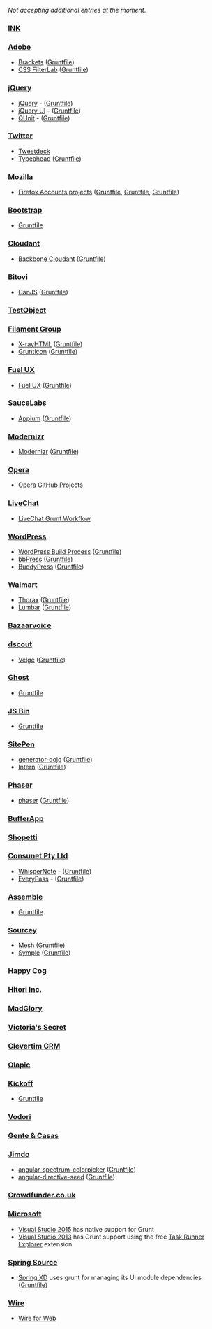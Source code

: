 *Not accepting additional entries at the moment*.

### [INK](http://ink.sapo.pt)

### [Adobe](http://www.adobe.com/)
- [Brackets](http://brackets.io/) ([Gruntfile](https://github.com/adobe/brackets/blob/master/Gruntfile.js))
- [CSS FilterLab](http://html.adobe.com/webstandards/csscustomfilters/cssfilterlab/) ([Gruntfile](https://github.com/adobe/cssfilterlab/blob/master/grunt.js))

### [jQuery](https://jquery.com/)
- [jQuery](https://jquery.com/) - ([Gruntfile](https://github.com/jquery/jquery/blob/master/Gruntfile.js))
- [jQuery UI](https://jqueryui.com/) - ([Gruntfile](https://github.com/jquery/jquery-ui/blob/master/Gruntfile.js))
- [QUnit](http://qunitjs.com/) - ([Gruntfile](https://github.com/jquery/qunit/blob/master/Gruntfile.js))

### [Twitter](https://twitter.com/)
- [Tweetdeck](https://tweetdeck.twitter.com/)
- [Typeahead](https://github.com/twitter/typeahead.js) ([Gruntfile](https://github.com/twitter/typeahead.js/blob/master/Gruntfile.js))

### [Mozilla](https://mozilla.org/)
- [Firefox Accounts projects](https://accounts.firefox.com) ([Gruntfile](https://github.com/mozilla/fxa-content-server/blob/master/Gruntfile.js), [Gruntfile](https://github.com/mozilla/fxa-auth-server/blob/master/Gruntfile.js), [Gruntfile](https://github.com/mozilla/fxa-js-client/blob/master/Gruntfile.js))

### [Bootstrap](http://getbootstrap.com/)
- [Gruntfile](https://github.com/twbs/bootstrap/blob/master/Gruntfile.js)

### [Cloudant](https://cloudant.com/)
- [Backbone Cloudant](https://github.com/cloudant-labs/backbone.cloudant) ([Gruntfile](https://github.com/cloudant-labs/backbone.cloudant/blob/master/Gruntfile.js))

### [Bitovi](http://bitovi.com/)
- [CanJS](http://canjs.us/) ([Gruntfile](https://github.com/bitovi/canjs/blob/master/Gruntfile.js))

### [TestObject](https://www.testobject.com)

### [Filament Group](http://filamentgroup.com/)
- [X-rayHTML](https://github.com/filamentgroup/X-rayHTML) ([Gruntfile](https://github.com/filamentgroup/X-rayHTML/blob/master/grunt.js))
- [Grunticon](https://github.com/filamentgroup/grunticon) ([Gruntfile](https://github.com/filamentgroup/grunticon/blob/master/Gruntfile.js))

### [Fuel UX](http://exacttarget.github.com/fuelux/)
- [Fuel UX](http://exacttarget.github.com/fuelux/) ([Gruntfile](https://github.com/ExactTarget/fuelux/blob/master/Gruntfile.js))

### [SauceLabs](https://saucelabs.com/)
- [Appium](https://saucelabs.com/appium) ([Gruntfile](https://github.com/appium/appium/blob/master/Gruntfile.js))

### [Modernizr](http://modernizr.com/)
- [Modernizr](http://modernizr.com/) ([Gruntfile](https://github.com/Modernizr/Modernizr/blob/master/Gruntfile.js))

### [Opera](http://opera.com)
- [Opera GitHub Projects](https://github.com/operasoftware)

### [LiveChat](http://www.livechatinc.com)
- [LiveChat Grunt Workflow](http://developers.livechatinc.com/blog/how-livechat-uses-grunt-js-for-easy-product-deployment/)

### [WordPress](https://wordpress.org/)
- [WordPress Build Process](https://make.wordpress.org/core/2013/08/06/a-new-frontier-for-core-development/) ([Gruntfile](https://core.trac.wordpress.org/browser/trunk/Gruntfile.js))
- [bbPress](https://bbpress.org) ([Gruntfile](https://bbpress.trac.wordpress.org/browser/trunk/Gruntfile.js))
- [BuddyPress](https://buddypress.org) ([Gruntfile](https://buddypress.trac.wordpress.org/browser/trunk/Gruntfile.js))

### [Walmart](http://www.walmart.com/)
- [Thorax](https://github.com/walmartlabs/thorax) ([Gruntfile](https://github.com/walmartlabs/thorax/blob/master/Gruntfile.js))
- [Lumbar](http://walmartlabs.github.io/lumbar/) ([Gruntfile](https://github.com/walmartlabs/lumbar/blob/master/Gruntfile.js))

### [Bazaarvoice](http://www.bazaarvoice.com/)

### [dscout](http://dscout.com/)
- [Velge](https://github.com/dscout/velge) ([Gruntfile](https://github.com/dscout/velge/blob/master/Gruntfile.js))

### [Ghost](https://ghost.org/)
- [Gruntfile](https://github.com/TryGhost/Ghost/blob/master/Gruntfile.js)

### [JS Bin](http://jsbin.com/)
- [Gruntfile](https://github.com/remy/jsbin/blob/master/Gruntfile.js)

### [SitePen](http://sitepen.com/)
- [generator-dojo](https://github.com/bryanforbes/generator-dojo/) ([Gruntfile](https://github.com/bryanforbes/generator-dojo/blob/master/app/templates/Gruntfile.js))
- [Intern](http://theintern.io/) ([Gruntfile](https://github.com/theintern/intern-examples/blob/master/grunt-example/Gruntfile.js))

### [Phaser](http://phaser.io/)
- [phaser](https://github.com/photonstorm/phaser/) ([Gruntfile](https://github.com/photonstorm/phaser/blob/master/Gruntfile.js))

### [BufferApp](https://bufferapp.com)

### [Shopetti](https://www.shopetti.com)

### [Consunet Pty Ltd](https://www.consunet.com.au)
- [WhisperNote](https://www.consunet.com.au/products/whispernote/) - ([Gruntfile](https://github.com/Consunet/Apps/blob/master/WhisperNote/Gruntfile.js))
- [EveryPass](https://www.consunet.com.au/products/everypass/) - ([Gruntfile](https://github.com/Consunet/Apps/blob/master/EveryPass/Gruntfile.js))

### [Assemble](http://assemble.io/)
- [Gruntfile](https://github.com/assemble/assemble/blob/master/Gruntfile.js)

### [Sourcey](http://sourcey.com)
- [Mesh](https://github.com/sourcey/mesh) ([Gruntfile](https://github.com/sourcey/mesh/blob/master/Gruntfile.js))
- [Symple](https://github.com/sourcey/symple) ([Gruntfile](https://github.com/sourcey/symple/blob/master/client/Gruntfile.js))

### [Happy Cog](http://happycog.com)

### [Hitori Inc.](http://hitori-inc.com)

### [MadGlory](http://madglory.com)

### [Victoria's Secret](http://www.victoriassecret.com)

### [Clevertim CRM](http://www.clevertim.com)

### [Olapic](http://www.olapic.com)

### [Kickoff](http://tmwagency.github.io/kickoff/)
- [Gruntfile](https://github.com/tmwagency/kickoff/blob/master/Gruntfile.js)

### [Vodori](http://vodori.com)

### [Gente & Casas](https://www.genteycasas.com)

### [Jimdo](http://www.jimdo.com/)
- [angular-spectrum-colorpicker](https://github.com/Jimdo/angular-spectrum-colorpicker) ([Gruntfile](https://github.com/Jimdo/angular-spectrum-colorpicker/blob/master/Gruntfile.js))
- [angular-directive-seed](https://github.com/Jimdo/angular-directive-seed) ([Gruntfile](https://github.com/Jimdo/angular-directive-seed/blob/master/Gruntfile.js))

### [Crowdfunder.co.uk](http://www.crowdfunder.co.uk/)

### [Microsoft](http://www.microsoft.com/)
- [Visual Studio 2015](http://visualstudio.com/free) has native support for Grunt
- [Visual Studio 2013](http://visualstudio.com/free/) has Grunt support using the free [Task Runner Explorer](https://visualstudiogallery.msdn.microsoft.com/8e1b4368-4afb-467a-bc13-9650572db708) extension

### [Spring Source](http://spring.io)
- [Spring XD](http://projects.spring.io/spring-xd/) uses grunt for managing its UI module dependencies
([Gruntfile](https://github.com/spring-projects/spring-xd/blob/9a2520622dc2e88ee8893d1df618d40281dacabf/spring-xd-ui/Gruntfile.js))

### [Wire](https://www.wire.com/)
- [Wire for Web](https://app.wire.com/)
